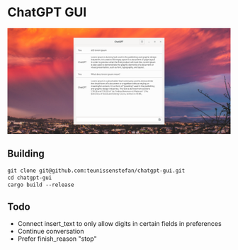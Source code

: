 # ChatGPT GUI

![cover image](https://github.com/teunissenstefan/chatgpt-gui/blob/master/cover.png?raw=true)

## Building

```shell
git clone git@github.com:teunissenstefan/chatgpt-gui.git
cd chatgpt-gui
cargo build --release
```

## Todo

* Connect insert_text to only allow digits in certain fields in preferences
* Continue conversation
* Prefer finish_reason "stop"
